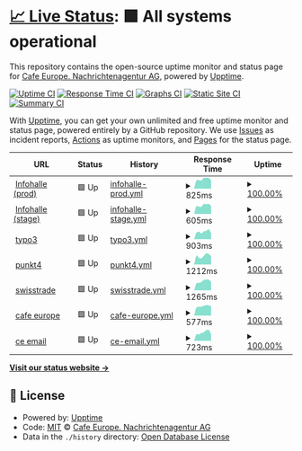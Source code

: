 # [📈 Live Status](https://status.cafe-europe.info): <!--live status--> **🟩 All systems operational**

This repository contains the open-source uptime monitor and status page for [Cafe Europe. Nachrichtenagentur AG](https://cafe-europe.info/), powered by [Upptime](https://github.com/upptime/upptime).

[![Uptime CI](https://github.com/cafeeurope/status.cafe-europe.info/workflows/Uptime%20CI/badge.svg)](https://github.com/cafeeurope/status.cafe-europe.info/actions?query=workflow%3A%22Uptime+CI%22)
[![Response Time CI](https://github.com/cafeeurope/status.cafe-europe.info/workflows/Response%20Time%20CI/badge.svg)](https://github.com/cafeeurope/status.cafe-europe.info/actions?query=workflow%3A%22Response+Time+CI%22)
[![Graphs CI](https://github.com/cafeeurope/status.cafe-europe.info/workflows/Graphs%20CI/badge.svg)](https://github.com/cafeeurope/status.cafe-europe.info/actions?query=workflow%3A%22Graphs+CI%22)
[![Static Site CI](https://github.com/cafeeurope/status.cafe-europe.info/workflows/Static%20Site%20CI/badge.svg)](https://github.com/cafeeurope/status.cafe-europe.info/actions?query=workflow%3A%22Static+Site+CI%22)
[![Summary CI](https://github.com/cafeeurope/status.cafe-europe.info/workflows/Summary%20CI/badge.svg)](https://github.com/cafeeurope/status.cafe-europe.info/actions?query=workflow%3A%22Summary+CI%22)

With [Upptime](https://upptime.js.org), you can get your own unlimited and free uptime monitor and status page, powered entirely by a GitHub repository. We use [Issues](https://github.com/cafeeurope/status.cafe-europe.info/issues) as incident reports, [Actions](https://github.com/cafeeurope/status.cafe-europe.info/actions) as uptime monitors, and [Pages](https://status.cafe-europe.info) for the status page.

<!--start: status pages-->
<!-- This summary is generated by Upptime (https://github.com/upptime/upptime) -->
<!-- Do not edit this manually, your changes will be overwritten -->
<!-- prettier-ignore -->
| URL | Status | History | Response Time | Uptime |
| --- | ------ | ------- | ------------- | ------ |
| <img alt="" src="https://favicons.githubusercontent.com/portal.infohalle.com" height="13"> [Infohalle (prod)](http://portal.infohalle.com/) | 🟩 Up | [infohalle-prod.yml](https://github.com/cafeeurope/status.cafe-europe.info/commits/HEAD/history/infohalle-prod.yml) | <details><summary><img alt="Response time graph" src="./graphs/infohalle-prod/response-time-week.png" height="20"> 825ms</summary><br><a href="https://status.cafe-europe.info/history/infohalle-prod"><img alt="Response time 1017" src="https://img.shields.io/endpoint?url=https%3A%2F%2Fraw.githubusercontent.com%2Fcafeeurope%2Fstatus.cafe-europe.info%2FHEAD%2Fapi%2Finfohalle-prod%2Fresponse-time.json"></a><br><a href="https://status.cafe-europe.info/history/infohalle-prod"><img alt="24-hour response time 713" src="https://img.shields.io/endpoint?url=https%3A%2F%2Fraw.githubusercontent.com%2Fcafeeurope%2Fstatus.cafe-europe.info%2FHEAD%2Fapi%2Finfohalle-prod%2Fresponse-time-day.json"></a><br><a href="https://status.cafe-europe.info/history/infohalle-prod"><img alt="7-day response time 825" src="https://img.shields.io/endpoint?url=https%3A%2F%2Fraw.githubusercontent.com%2Fcafeeurope%2Fstatus.cafe-europe.info%2FHEAD%2Fapi%2Finfohalle-prod%2Fresponse-time-week.json"></a><br><a href="https://status.cafe-europe.info/history/infohalle-prod"><img alt="30-day response time 1081" src="https://img.shields.io/endpoint?url=https%3A%2F%2Fraw.githubusercontent.com%2Fcafeeurope%2Fstatus.cafe-europe.info%2FHEAD%2Fapi%2Finfohalle-prod%2Fresponse-time-month.json"></a><br><a href="https://status.cafe-europe.info/history/infohalle-prod"><img alt="1-year response time 1017" src="https://img.shields.io/endpoint?url=https%3A%2F%2Fraw.githubusercontent.com%2Fcafeeurope%2Fstatus.cafe-europe.info%2FHEAD%2Fapi%2Finfohalle-prod%2Fresponse-time-year.json"></a></details> | <details><summary><a href="https://status.cafe-europe.info/history/infohalle-prod">100.00%</a></summary><a href="https://status.cafe-europe.info/history/infohalle-prod"><img alt="All-time uptime 99.89%" src="https://img.shields.io/endpoint?url=https%3A%2F%2Fraw.githubusercontent.com%2Fcafeeurope%2Fstatus.cafe-europe.info%2FHEAD%2Fapi%2Finfohalle-prod%2Fuptime.json"></a><br><a href="https://status.cafe-europe.info/history/infohalle-prod"><img alt="24-hour uptime 100.00%" src="https://img.shields.io/endpoint?url=https%3A%2F%2Fraw.githubusercontent.com%2Fcafeeurope%2Fstatus.cafe-europe.info%2FHEAD%2Fapi%2Finfohalle-prod%2Fuptime-day.json"></a><br><a href="https://status.cafe-europe.info/history/infohalle-prod"><img alt="7-day uptime 100.00%" src="https://img.shields.io/endpoint?url=https%3A%2F%2Fraw.githubusercontent.com%2Fcafeeurope%2Fstatus.cafe-europe.info%2FHEAD%2Fapi%2Finfohalle-prod%2Fuptime-week.json"></a><br><a href="https://status.cafe-europe.info/history/infohalle-prod"><img alt="30-day uptime 99.90%" src="https://img.shields.io/endpoint?url=https%3A%2F%2Fraw.githubusercontent.com%2Fcafeeurope%2Fstatus.cafe-europe.info%2FHEAD%2Fapi%2Finfohalle-prod%2Fuptime-month.json"></a><br><a href="https://status.cafe-europe.info/history/infohalle-prod"><img alt="1-year uptime 99.89%" src="https://img.shields.io/endpoint?url=https%3A%2F%2Fraw.githubusercontent.com%2Fcafeeurope%2Fstatus.cafe-europe.info%2FHEAD%2Fapi%2Finfohalle-prod%2Fuptime-year.json"></a></details>
| <img alt="" src="https://favicons.githubusercontent.com/stage-portal.infohalle.com" height="13"> [Infohalle (stage)](https://stage-portal.infohalle.com/) | 🟩 Up | [infohalle-stage.yml](https://github.com/cafeeurope/status.cafe-europe.info/commits/HEAD/history/infohalle-stage.yml) | <details><summary><img alt="Response time graph" src="./graphs/infohalle-stage/response-time-week.png" height="20"> 605ms</summary><br><a href="https://status.cafe-europe.info/history/infohalle-stage"><img alt="Response time 630" src="https://img.shields.io/endpoint?url=https%3A%2F%2Fraw.githubusercontent.com%2Fcafeeurope%2Fstatus.cafe-europe.info%2FHEAD%2Fapi%2Finfohalle-stage%2Fresponse-time.json"></a><br><a href="https://status.cafe-europe.info/history/infohalle-stage"><img alt="24-hour response time 568" src="https://img.shields.io/endpoint?url=https%3A%2F%2Fraw.githubusercontent.com%2Fcafeeurope%2Fstatus.cafe-europe.info%2FHEAD%2Fapi%2Finfohalle-stage%2Fresponse-time-day.json"></a><br><a href="https://status.cafe-europe.info/history/infohalle-stage"><img alt="7-day response time 605" src="https://img.shields.io/endpoint?url=https%3A%2F%2Fraw.githubusercontent.com%2Fcafeeurope%2Fstatus.cafe-europe.info%2FHEAD%2Fapi%2Finfohalle-stage%2Fresponse-time-week.json"></a><br><a href="https://status.cafe-europe.info/history/infohalle-stage"><img alt="30-day response time 617" src="https://img.shields.io/endpoint?url=https%3A%2F%2Fraw.githubusercontent.com%2Fcafeeurope%2Fstatus.cafe-europe.info%2FHEAD%2Fapi%2Finfohalle-stage%2Fresponse-time-month.json"></a><br><a href="https://status.cafe-europe.info/history/infohalle-stage"><img alt="1-year response time 630" src="https://img.shields.io/endpoint?url=https%3A%2F%2Fraw.githubusercontent.com%2Fcafeeurope%2Fstatus.cafe-europe.info%2FHEAD%2Fapi%2Finfohalle-stage%2Fresponse-time-year.json"></a></details> | <details><summary><a href="https://status.cafe-europe.info/history/infohalle-stage">100.00%</a></summary><a href="https://status.cafe-europe.info/history/infohalle-stage"><img alt="All-time uptime 99.86%" src="https://img.shields.io/endpoint?url=https%3A%2F%2Fraw.githubusercontent.com%2Fcafeeurope%2Fstatus.cafe-europe.info%2FHEAD%2Fapi%2Finfohalle-stage%2Fuptime.json"></a><br><a href="https://status.cafe-europe.info/history/infohalle-stage"><img alt="24-hour uptime 100.00%" src="https://img.shields.io/endpoint?url=https%3A%2F%2Fraw.githubusercontent.com%2Fcafeeurope%2Fstatus.cafe-europe.info%2FHEAD%2Fapi%2Finfohalle-stage%2Fuptime-day.json"></a><br><a href="https://status.cafe-europe.info/history/infohalle-stage"><img alt="7-day uptime 100.00%" src="https://img.shields.io/endpoint?url=https%3A%2F%2Fraw.githubusercontent.com%2Fcafeeurope%2Fstatus.cafe-europe.info%2FHEAD%2Fapi%2Finfohalle-stage%2Fuptime-week.json"></a><br><a href="https://status.cafe-europe.info/history/infohalle-stage"><img alt="30-day uptime 99.92%" src="https://img.shields.io/endpoint?url=https%3A%2F%2Fraw.githubusercontent.com%2Fcafeeurope%2Fstatus.cafe-europe.info%2FHEAD%2Fapi%2Finfohalle-stage%2Fuptime-month.json"></a><br><a href="https://status.cafe-europe.info/history/infohalle-stage"><img alt="1-year uptime 99.86%" src="https://img.shields.io/endpoint?url=https%3A%2F%2Fraw.githubusercontent.com%2Fcafeeurope%2Fstatus.cafe-europe.info%2FHEAD%2Fapi%2Finfohalle-stage%2Fuptime-year.json"></a></details>
| <img alt="" src="https://favicons.githubusercontent.com/nachrichtenaustausch.ch" height="13"> [typo3](https://nachrichtenaustausch.ch/typo3/) | 🟩 Up | [typo3.yml](https://github.com/cafeeurope/status.cafe-europe.info/commits/HEAD/history/typo3.yml) | <details><summary><img alt="Response time graph" src="./graphs/typo3/response-time-week.png" height="20"> 903ms</summary><br><a href="https://status.cafe-europe.info/history/typo3"><img alt="Response time 911" src="https://img.shields.io/endpoint?url=https%3A%2F%2Fraw.githubusercontent.com%2Fcafeeurope%2Fstatus.cafe-europe.info%2FHEAD%2Fapi%2Ftypo3%2Fresponse-time.json"></a><br><a href="https://status.cafe-europe.info/history/typo3"><img alt="24-hour response time 701" src="https://img.shields.io/endpoint?url=https%3A%2F%2Fraw.githubusercontent.com%2Fcafeeurope%2Fstatus.cafe-europe.info%2FHEAD%2Fapi%2Ftypo3%2Fresponse-time-day.json"></a><br><a href="https://status.cafe-europe.info/history/typo3"><img alt="7-day response time 903" src="https://img.shields.io/endpoint?url=https%3A%2F%2Fraw.githubusercontent.com%2Fcafeeurope%2Fstatus.cafe-europe.info%2FHEAD%2Fapi%2Ftypo3%2Fresponse-time-week.json"></a><br><a href="https://status.cafe-europe.info/history/typo3"><img alt="30-day response time 891" src="https://img.shields.io/endpoint?url=https%3A%2F%2Fraw.githubusercontent.com%2Fcafeeurope%2Fstatus.cafe-europe.info%2FHEAD%2Fapi%2Ftypo3%2Fresponse-time-month.json"></a><br><a href="https://status.cafe-europe.info/history/typo3"><img alt="1-year response time 911" src="https://img.shields.io/endpoint?url=https%3A%2F%2Fraw.githubusercontent.com%2Fcafeeurope%2Fstatus.cafe-europe.info%2FHEAD%2Fapi%2Ftypo3%2Fresponse-time-year.json"></a></details> | <details><summary><a href="https://status.cafe-europe.info/history/typo3">100.00%</a></summary><a href="https://status.cafe-europe.info/history/typo3"><img alt="All-time uptime 99.89%" src="https://img.shields.io/endpoint?url=https%3A%2F%2Fraw.githubusercontent.com%2Fcafeeurope%2Fstatus.cafe-europe.info%2FHEAD%2Fapi%2Ftypo3%2Fuptime.json"></a><br><a href="https://status.cafe-europe.info/history/typo3"><img alt="24-hour uptime 100.00%" src="https://img.shields.io/endpoint?url=https%3A%2F%2Fraw.githubusercontent.com%2Fcafeeurope%2Fstatus.cafe-europe.info%2FHEAD%2Fapi%2Ftypo3%2Fuptime-day.json"></a><br><a href="https://status.cafe-europe.info/history/typo3"><img alt="7-day uptime 100.00%" src="https://img.shields.io/endpoint?url=https%3A%2F%2Fraw.githubusercontent.com%2Fcafeeurope%2Fstatus.cafe-europe.info%2FHEAD%2Fapi%2Ftypo3%2Fuptime-week.json"></a><br><a href="https://status.cafe-europe.info/history/typo3"><img alt="30-day uptime 99.85%" src="https://img.shields.io/endpoint?url=https%3A%2F%2Fraw.githubusercontent.com%2Fcafeeurope%2Fstatus.cafe-europe.info%2FHEAD%2Fapi%2Ftypo3%2Fuptime-month.json"></a><br><a href="https://status.cafe-europe.info/history/typo3"><img alt="1-year uptime 99.89%" src="https://img.shields.io/endpoint?url=https%3A%2F%2Fraw.githubusercontent.com%2Fcafeeurope%2Fstatus.cafe-europe.info%2FHEAD%2Fapi%2Ftypo3%2Fuptime-year.json"></a></details>
| <img alt="" src="https://favicons.githubusercontent.com/punkt4.info" height="13"> [punkt4](http://punkt4.info/) | 🟩 Up | [punkt4.yml](https://github.com/cafeeurope/status.cafe-europe.info/commits/HEAD/history/punkt4.yml) | <details><summary><img alt="Response time graph" src="./graphs/punkt4/response-time-week.png" height="20"> 1212ms</summary><br><a href="https://status.cafe-europe.info/history/punkt4"><img alt="Response time 1428" src="https://img.shields.io/endpoint?url=https%3A%2F%2Fraw.githubusercontent.com%2Fcafeeurope%2Fstatus.cafe-europe.info%2FHEAD%2Fapi%2Fpunkt4%2Fresponse-time.json"></a><br><a href="https://status.cafe-europe.info/history/punkt4"><img alt="24-hour response time 1168" src="https://img.shields.io/endpoint?url=https%3A%2F%2Fraw.githubusercontent.com%2Fcafeeurope%2Fstatus.cafe-europe.info%2FHEAD%2Fapi%2Fpunkt4%2Fresponse-time-day.json"></a><br><a href="https://status.cafe-europe.info/history/punkt4"><img alt="7-day response time 1212" src="https://img.shields.io/endpoint?url=https%3A%2F%2Fraw.githubusercontent.com%2Fcafeeurope%2Fstatus.cafe-europe.info%2FHEAD%2Fapi%2Fpunkt4%2Fresponse-time-week.json"></a><br><a href="https://status.cafe-europe.info/history/punkt4"><img alt="30-day response time 1533" src="https://img.shields.io/endpoint?url=https%3A%2F%2Fraw.githubusercontent.com%2Fcafeeurope%2Fstatus.cafe-europe.info%2FHEAD%2Fapi%2Fpunkt4%2Fresponse-time-month.json"></a><br><a href="https://status.cafe-europe.info/history/punkt4"><img alt="1-year response time 1428" src="https://img.shields.io/endpoint?url=https%3A%2F%2Fraw.githubusercontent.com%2Fcafeeurope%2Fstatus.cafe-europe.info%2FHEAD%2Fapi%2Fpunkt4%2Fresponse-time-year.json"></a></details> | <details><summary><a href="https://status.cafe-europe.info/history/punkt4">100.00%</a></summary><a href="https://status.cafe-europe.info/history/punkt4"><img alt="All-time uptime 99.88%" src="https://img.shields.io/endpoint?url=https%3A%2F%2Fraw.githubusercontent.com%2Fcafeeurope%2Fstatus.cafe-europe.info%2FHEAD%2Fapi%2Fpunkt4%2Fuptime.json"></a><br><a href="https://status.cafe-europe.info/history/punkt4"><img alt="24-hour uptime 100.00%" src="https://img.shields.io/endpoint?url=https%3A%2F%2Fraw.githubusercontent.com%2Fcafeeurope%2Fstatus.cafe-europe.info%2FHEAD%2Fapi%2Fpunkt4%2Fuptime-day.json"></a><br><a href="https://status.cafe-europe.info/history/punkt4"><img alt="7-day uptime 100.00%" src="https://img.shields.io/endpoint?url=https%3A%2F%2Fraw.githubusercontent.com%2Fcafeeurope%2Fstatus.cafe-europe.info%2FHEAD%2Fapi%2Fpunkt4%2Fuptime-week.json"></a><br><a href="https://status.cafe-europe.info/history/punkt4"><img alt="30-day uptime 99.84%" src="https://img.shields.io/endpoint?url=https%3A%2F%2Fraw.githubusercontent.com%2Fcafeeurope%2Fstatus.cafe-europe.info%2FHEAD%2Fapi%2Fpunkt4%2Fuptime-month.json"></a><br><a href="https://status.cafe-europe.info/history/punkt4"><img alt="1-year uptime 99.88%" src="https://img.shields.io/endpoint?url=https%3A%2F%2Fraw.githubusercontent.com%2Fcafeeurope%2Fstatus.cafe-europe.info%2FHEAD%2Fapi%2Fpunkt4%2Fuptime-year.json"></a></details>
| <img alt="" src="https://favicons.githubusercontent.com/swisstrade.com" height="13"> [swisstrade](http://swisstrade.com/) | 🟩 Up | [swisstrade.yml](https://github.com/cafeeurope/status.cafe-europe.info/commits/HEAD/history/swisstrade.yml) | <details><summary><img alt="Response time graph" src="./graphs/swisstrade/response-time-week.png" height="20"> 1265ms</summary><br><a href="https://status.cafe-europe.info/history/swisstrade"><img alt="Response time 1292" src="https://img.shields.io/endpoint?url=https%3A%2F%2Fraw.githubusercontent.com%2Fcafeeurope%2Fstatus.cafe-europe.info%2FHEAD%2Fapi%2Fswisstrade%2Fresponse-time.json"></a><br><a href="https://status.cafe-europe.info/history/swisstrade"><img alt="24-hour response time 1175" src="https://img.shields.io/endpoint?url=https%3A%2F%2Fraw.githubusercontent.com%2Fcafeeurope%2Fstatus.cafe-europe.info%2FHEAD%2Fapi%2Fswisstrade%2Fresponse-time-day.json"></a><br><a href="https://status.cafe-europe.info/history/swisstrade"><img alt="7-day response time 1265" src="https://img.shields.io/endpoint?url=https%3A%2F%2Fraw.githubusercontent.com%2Fcafeeurope%2Fstatus.cafe-europe.info%2FHEAD%2Fapi%2Fswisstrade%2Fresponse-time-week.json"></a><br><a href="https://status.cafe-europe.info/history/swisstrade"><img alt="30-day response time 1301" src="https://img.shields.io/endpoint?url=https%3A%2F%2Fraw.githubusercontent.com%2Fcafeeurope%2Fstatus.cafe-europe.info%2FHEAD%2Fapi%2Fswisstrade%2Fresponse-time-month.json"></a><br><a href="https://status.cafe-europe.info/history/swisstrade"><img alt="1-year response time 1292" src="https://img.shields.io/endpoint?url=https%3A%2F%2Fraw.githubusercontent.com%2Fcafeeurope%2Fstatus.cafe-europe.info%2FHEAD%2Fapi%2Fswisstrade%2Fresponse-time-year.json"></a></details> | <details><summary><a href="https://status.cafe-europe.info/history/swisstrade">100.00%</a></summary><a href="https://status.cafe-europe.info/history/swisstrade"><img alt="All-time uptime 99.87%" src="https://img.shields.io/endpoint?url=https%3A%2F%2Fraw.githubusercontent.com%2Fcafeeurope%2Fstatus.cafe-europe.info%2FHEAD%2Fapi%2Fswisstrade%2Fuptime.json"></a><br><a href="https://status.cafe-europe.info/history/swisstrade"><img alt="24-hour uptime 100.00%" src="https://img.shields.io/endpoint?url=https%3A%2F%2Fraw.githubusercontent.com%2Fcafeeurope%2Fstatus.cafe-europe.info%2FHEAD%2Fapi%2Fswisstrade%2Fuptime-day.json"></a><br><a href="https://status.cafe-europe.info/history/swisstrade"><img alt="7-day uptime 100.00%" src="https://img.shields.io/endpoint?url=https%3A%2F%2Fraw.githubusercontent.com%2Fcafeeurope%2Fstatus.cafe-europe.info%2FHEAD%2Fapi%2Fswisstrade%2Fuptime-week.json"></a><br><a href="https://status.cafe-europe.info/history/swisstrade"><img alt="30-day uptime 99.82%" src="https://img.shields.io/endpoint?url=https%3A%2F%2Fraw.githubusercontent.com%2Fcafeeurope%2Fstatus.cafe-europe.info%2FHEAD%2Fapi%2Fswisstrade%2Fuptime-month.json"></a><br><a href="https://status.cafe-europe.info/history/swisstrade"><img alt="1-year uptime 99.87%" src="https://img.shields.io/endpoint?url=https%3A%2F%2Fraw.githubusercontent.com%2Fcafeeurope%2Fstatus.cafe-europe.info%2FHEAD%2Fapi%2Fswisstrade%2Fuptime-year.json"></a></details>
| <img alt="" src="https://favicons.githubusercontent.com/cafe-europe.info" height="13"> [cafe europe](http://cafe-europe.info/) | 🟩 Up | [cafe-europe.yml](https://github.com/cafeeurope/status.cafe-europe.info/commits/HEAD/history/cafe-europe.yml) | <details><summary><img alt="Response time graph" src="./graphs/cafe-europe/response-time-week.png" height="20"> 577ms</summary><br><a href="https://status.cafe-europe.info/history/cafe-europe"><img alt="Response time 596" src="https://img.shields.io/endpoint?url=https%3A%2F%2Fraw.githubusercontent.com%2Fcafeeurope%2Fstatus.cafe-europe.info%2FHEAD%2Fapi%2Fcafe-europe%2Fresponse-time.json"></a><br><a href="https://status.cafe-europe.info/history/cafe-europe"><img alt="24-hour response time 573" src="https://img.shields.io/endpoint?url=https%3A%2F%2Fraw.githubusercontent.com%2Fcafeeurope%2Fstatus.cafe-europe.info%2FHEAD%2Fapi%2Fcafe-europe%2Fresponse-time-day.json"></a><br><a href="https://status.cafe-europe.info/history/cafe-europe"><img alt="7-day response time 577" src="https://img.shields.io/endpoint?url=https%3A%2F%2Fraw.githubusercontent.com%2Fcafeeurope%2Fstatus.cafe-europe.info%2FHEAD%2Fapi%2Fcafe-europe%2Fresponse-time-week.json"></a><br><a href="https://status.cafe-europe.info/history/cafe-europe"><img alt="30-day response time 589" src="https://img.shields.io/endpoint?url=https%3A%2F%2Fraw.githubusercontent.com%2Fcafeeurope%2Fstatus.cafe-europe.info%2FHEAD%2Fapi%2Fcafe-europe%2Fresponse-time-month.json"></a><br><a href="https://status.cafe-europe.info/history/cafe-europe"><img alt="1-year response time 596" src="https://img.shields.io/endpoint?url=https%3A%2F%2Fraw.githubusercontent.com%2Fcafeeurope%2Fstatus.cafe-europe.info%2FHEAD%2Fapi%2Fcafe-europe%2Fresponse-time-year.json"></a></details> | <details><summary><a href="https://status.cafe-europe.info/history/cafe-europe">100.00%</a></summary><a href="https://status.cafe-europe.info/history/cafe-europe"><img alt="All-time uptime 98.42%" src="https://img.shields.io/endpoint?url=https%3A%2F%2Fraw.githubusercontent.com%2Fcafeeurope%2Fstatus.cafe-europe.info%2FHEAD%2Fapi%2Fcafe-europe%2Fuptime.json"></a><br><a href="https://status.cafe-europe.info/history/cafe-europe"><img alt="24-hour uptime 100.00%" src="https://img.shields.io/endpoint?url=https%3A%2F%2Fraw.githubusercontent.com%2Fcafeeurope%2Fstatus.cafe-europe.info%2FHEAD%2Fapi%2Fcafe-europe%2Fuptime-day.json"></a><br><a href="https://status.cafe-europe.info/history/cafe-europe"><img alt="7-day uptime 100.00%" src="https://img.shields.io/endpoint?url=https%3A%2F%2Fraw.githubusercontent.com%2Fcafeeurope%2Fstatus.cafe-europe.info%2FHEAD%2Fapi%2Fcafe-europe%2Fuptime-week.json"></a><br><a href="https://status.cafe-europe.info/history/cafe-europe"><img alt="30-day uptime 99.75%" src="https://img.shields.io/endpoint?url=https%3A%2F%2Fraw.githubusercontent.com%2Fcafeeurope%2Fstatus.cafe-europe.info%2FHEAD%2Fapi%2Fcafe-europe%2Fuptime-month.json"></a><br><a href="https://status.cafe-europe.info/history/cafe-europe"><img alt="1-year uptime 98.42%" src="https://img.shields.io/endpoint?url=https%3A%2F%2Fraw.githubusercontent.com%2Fcafeeurope%2Fstatus.cafe-europe.info%2FHEAD%2Fapi%2Fcafe-europe%2Fuptime-year.json"></a></details>
| <img alt="" src="https://favicons.githubusercontent.com/host.cafe-europe.info" height="13"> [ce email](https://host.cafe-europe.info/) | 🟩 Up | [ce-email.yml](https://github.com/cafeeurope/status.cafe-europe.info/commits/HEAD/history/ce-email.yml) | <details><summary><img alt="Response time graph" src="./graphs/ce-email/response-time-week.png" height="20"> 723ms</summary><br><a href="https://status.cafe-europe.info/history/ce-email"><img alt="Response time 742" src="https://img.shields.io/endpoint?url=https%3A%2F%2Fraw.githubusercontent.com%2Fcafeeurope%2Fstatus.cafe-europe.info%2FHEAD%2Fapi%2Fce-email%2Fresponse-time.json"></a><br><a href="https://status.cafe-europe.info/history/ce-email"><img alt="24-hour response time 572" src="https://img.shields.io/endpoint?url=https%3A%2F%2Fraw.githubusercontent.com%2Fcafeeurope%2Fstatus.cafe-europe.info%2FHEAD%2Fapi%2Fce-email%2Fresponse-time-day.json"></a><br><a href="https://status.cafe-europe.info/history/ce-email"><img alt="7-day response time 723" src="https://img.shields.io/endpoint?url=https%3A%2F%2Fraw.githubusercontent.com%2Fcafeeurope%2Fstatus.cafe-europe.info%2FHEAD%2Fapi%2Fce-email%2Fresponse-time-week.json"></a><br><a href="https://status.cafe-europe.info/history/ce-email"><img alt="30-day response time 721" src="https://img.shields.io/endpoint?url=https%3A%2F%2Fraw.githubusercontent.com%2Fcafeeurope%2Fstatus.cafe-europe.info%2FHEAD%2Fapi%2Fce-email%2Fresponse-time-month.json"></a><br><a href="https://status.cafe-europe.info/history/ce-email"><img alt="1-year response time 742" src="https://img.shields.io/endpoint?url=https%3A%2F%2Fraw.githubusercontent.com%2Fcafeeurope%2Fstatus.cafe-europe.info%2FHEAD%2Fapi%2Fce-email%2Fresponse-time-year.json"></a></details> | <details><summary><a href="https://status.cafe-europe.info/history/ce-email">100.00%</a></summary><a href="https://status.cafe-europe.info/history/ce-email"><img alt="All-time uptime 99.90%" src="https://img.shields.io/endpoint?url=https%3A%2F%2Fraw.githubusercontent.com%2Fcafeeurope%2Fstatus.cafe-europe.info%2FHEAD%2Fapi%2Fce-email%2Fuptime.json"></a><br><a href="https://status.cafe-europe.info/history/ce-email"><img alt="24-hour uptime 100.00%" src="https://img.shields.io/endpoint?url=https%3A%2F%2Fraw.githubusercontent.com%2Fcafeeurope%2Fstatus.cafe-europe.info%2FHEAD%2Fapi%2Fce-email%2Fuptime-day.json"></a><br><a href="https://status.cafe-europe.info/history/ce-email"><img alt="7-day uptime 100.00%" src="https://img.shields.io/endpoint?url=https%3A%2F%2Fraw.githubusercontent.com%2Fcafeeurope%2Fstatus.cafe-europe.info%2FHEAD%2Fapi%2Fce-email%2Fuptime-week.json"></a><br><a href="https://status.cafe-europe.info/history/ce-email"><img alt="30-day uptime 99.86%" src="https://img.shields.io/endpoint?url=https%3A%2F%2Fraw.githubusercontent.com%2Fcafeeurope%2Fstatus.cafe-europe.info%2FHEAD%2Fapi%2Fce-email%2Fuptime-month.json"></a><br><a href="https://status.cafe-europe.info/history/ce-email"><img alt="1-year uptime 99.90%" src="https://img.shields.io/endpoint?url=https%3A%2F%2Fraw.githubusercontent.com%2Fcafeeurope%2Fstatus.cafe-europe.info%2FHEAD%2Fapi%2Fce-email%2Fuptime-year.json"></a></details>

<!--end: status pages-->

[**Visit our status website →**](https://status.cafe-europe.info)

## 📄 License

- Powered by: [Upptime](https://github.com/upptime/upptime)
- Code: [MIT](./LICENSE) © [Cafe Europe. Nachrichtenagentur AG](https://cafe-europe.info/)
- Data in the `./history` directory: [Open Database License](https://opendatacommons.org/licenses/odbl/1-0/)

